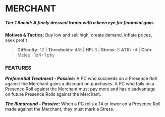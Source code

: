 # MERCHANT

##### **Tier 1 Social:** *A finely dressed trader with a keen eye for financial gain.*

**Motives & Tactics:** Buy low and sell high, create demand, inflate prices, seek profit

> **Difficulty:** 12 | **Thresholds:** 4/8 | **HP:** 3 | **Stress:** 3
> **ATK:** -4 | **Club:** Melee | 1d4+1 phy

### FEATURES

***Preferential Treatment - Passive:*** A PC who succeeds on a Presence Roll against the Merchant gains a discount on purchases. A PC who fails on a Presence Roll against the Merchant must pay more and has disadvantage on future Presence Rolls against the Merchant.

***The Runaround - Passive:*** When a PC rolls a 14 or lower on a Presence Roll made against the Merchant, they must mark a Stress.
